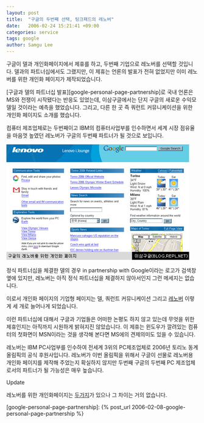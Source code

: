 ```yaml
---
layout: post
title:  "구글의 두번째 선택, 팅크패드의 레노버"
date:   2006-02-24 15:21:41 +09:00
categories: service
tags: google
author: Samgu Lee
---
```

구글이 델과 개인화페이지에서 제휴를 하고, 두번째 기업으로 레노버를 선택할 것입니다. 델과의 파트너십에서도 그랬지만, 이 제휴는 언론의 발표가 전혀 없었지만 이미 레노버를 위한 개인화 페이지가 제작되었습니다.

[구글과 델의 파트너십 발표][google-personal-page-partnership]로 국내 언론은 MS와 전쟁이 시작됐다는 반응도 있었는데, 이삼구글에서는 단지 구글의 새로운 수익모델일 것이라는 예측을 했었습니다. 그리고, 다른 한 곳 즉 쿼런트 커뮤니케이션을 위한 개인화 페이지도 소개를 했습니다.

컴퓨터 제조업체로는 두번째이고 IBM의 컴퓨터사업부를 인수하면서 세계 시장 점유율을 마음껏 높였던 레노버가 구글의 두번째 파트너가 될 것으로 보입니다.

![구글의 두번째 파트너, 레노버](/assets/google_and_lenovo.jpg)

정식 파트너십을 체결한 델의 경우 in partnership with Google이라는 로고가 검색창 옆에 있지만, 레노버는 아직 정식 파트너십을 체결하지 않아서인지 그런 메세지는 없습니다.

이로서 개인화 페이지의 기업형 페이지는 델, 쿼런트 커뮤니케이션 그리고 [레노버](http://www.google.com/ig/lenovo.ilounge) 이렇게 세 개로 늘어나게 되었습니다.

이런 파트너십에 대해서 구글과 기업들은 어떠한 논평도 하지 않고 있는데 무엇을 위한 제휴인지는 아직까지 시원하게 밝혀지진 않았습니다. 이 제휴는 윈도우가 깔려있는 컴퓨터의  첫화면이 MSN이라는 것을 생각해 본다면 MS에의 견제의미도 있을 수 있습니다.

레노버는 IBM PC사업부를 인수하여 전세계 3위의 PC제조업체로 2006년 토리노 동계 올림픽의 공식 후원사입니다. 레노버가 이번 올림픽을 위해서 구글이 선물로 레노버용 개인화 페이지를 제작해 주었는지 확실하지 않지만 두번째 구글의 두번째 PC 제조업체로서의 파트너가 될 가능성은 매우 높습니다.

Update

레노버를 위한 개인화페이지는 [두가지](http://www.google.com/ig/lenovo.ilounge2)가 있으나 그 차이는 거의 없습니다.

[google-personal-page-partnership]: {% post_url 2006-02-08-google-personal-page-partnership %}